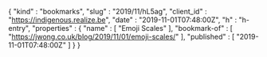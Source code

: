 {
  "kind" : "bookmarks",
  "slug" : "2019/11/hL5ag",
  "client_id" : "https://indigenous.realize.be",
  "date" : "2019-11-01T07:48:00Z",
  "h" : "h-entry",
  "properties" : {
    "name" : [ "Emoji Scales" ],
    "bookmark-of" : [ "https://jwong.co.uk/blog/2019/11/01/emoji-scales/" ],
    "published" : [ "2019-11-01T07:48:00Z" ]
  }
}
